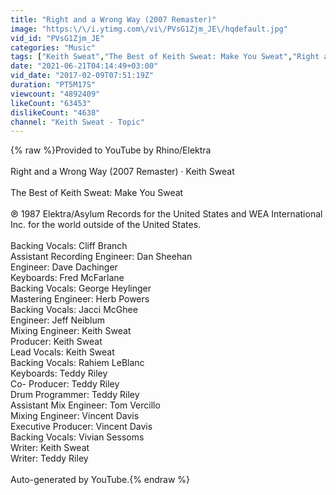 ```yaml
---
title: "Right and a Wrong Way (2007 Remaster)"
image: "https:\/\/i.ytimg.com\/vi\/PVsG1Zjm_JE\/hqdefault.jpg"
vid_id: "PVsG1Zjm_JE"
categories: "Music"
tags: ["Keith Sweat","The Best of Keith Sweat: Make You Sweat","Right and a Wrong Way"]
date: "2021-06-21T04:14:49+03:00"
vid_date: "2017-02-09T07:51:19Z"
duration: "PT5M17S"
viewcount: "4892409"
likeCount: "63453"
dislikeCount: "4638"
channel: "Keith Sweat - Topic"
---
```

{% raw %}Provided to YouTube by Rhino/Elektra<br /><br />Right and a Wrong Way (2007 Remaster) · Keith Sweat<br /><br />The Best of Keith Sweat: Make You Sweat<br /><br />℗ 1987 Elektra/Asylum Records for the United States and WEA International Inc. for the world outside of the United States.<br /><br />Backing  Vocals: Cliff Branch<br />Assistant  Recording  Engineer: Dan Sheehan<br />Engineer: Dave Dachinger<br />Keyboards: Fred McFarlane<br />Backing  Vocals: George Heylinger<br />Mastering  Engineer: Herb Powers<br />Backing  Vocals: Jacci McGhee<br />Engineer: Jeff Neiblum<br />Mixing  Engineer: Keith Sweat<br />Producer: Keith Sweat<br />Lead  Vocals: Keith Sweat<br />Backing  Vocals: Rahiem LeBlanc<br />Keyboards: Teddy Riley<br />Co- Producer: Teddy Riley<br />Drum  Programmer: Teddy Riley<br />Assistant  Mix  Engineer: Tom Vercillo<br />Mixing  Engineer: Vincent Davis<br />Executive  Producer: Vincent Davis<br />Backing  Vocals: Vivian Sessoms<br />Writer: Keith Sweat<br />Writer: Teddy Riley<br /><br />Auto-generated by YouTube.{% endraw %}
